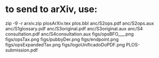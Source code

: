 # to send to arXiv, use:
zip -9 -r arxiv.zip plosArXiv.tex plos.bbl anc/S2ops.pdf anc/S2ops.aux anc/S1glossary.pdf anc/S3original.pdf anc/S3original.aux anc/S4
consultation.pdf anc/S4consultation.aux figs/opsBFO___.png figs/opsTax.png figs/pubbyDer.png figs/endpoint.png figs/opsExpandedTax.png figs/logoUnificadoDoPDF.png PLOS-submission.pdf
